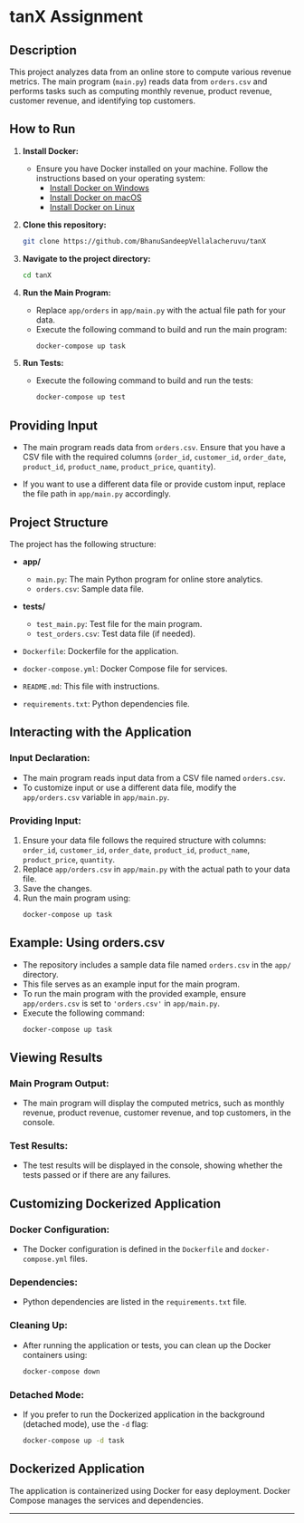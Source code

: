 # tanX Assignment

## Description
This project analyzes data from an online store to compute various revenue metrics. The main program (`main.py`) reads data from `orders.csv` and performs tasks such as computing monthly revenue, product revenue, customer revenue, and identifying top customers.

## How to Run
1. **Install Docker:**
    - Ensure you have Docker installed on your machine. Follow the instructions based on your operating system:
        - [Install Docker on Windows](https://docs.docker.com/desktop/install/windows-install/)
        - [Install Docker on macOS](https://docs.docker.com/desktop/install/mac-install/)
        - [Install Docker on Linux](https://docs.docker.com/desktop/install/linux-install/)

2. **Clone this repository:**
    ```bash
    git clone https://github.com/BhanuSandeepVellalacheruvu/tanX
    ```

3. **Navigate to the project directory:**
    ```bash
    cd tanX
    ```

4. **Run the Main Program:**
    - Replace `app/orders` in `app/main.py` with the actual file path for your data.
    - Execute the following command to build and run the main program:
        ```bash
        docker-compose up task
        ```

5. **Run Tests:**
    - Execute the following command to build and run the tests:
        ```bash
        docker-compose up test
        ```

## Providing Input
- The main program reads data from `orders.csv`. Ensure that you have a CSV file with the required columns (`order_id`, `customer_id`, `order_date`, `product_id`, `product_name`, `product_price`, `quantity`).

- If you want to use a different data file or provide custom input, replace the file path in `app/main.py` accordingly.

## Project Structure
The project has the following structure:

- **app/**
  - `main.py`: The main Python program for online store analytics.
  - `orders.csv`: Sample data file.

- **tests/**
  - `test_main.py`: Test file for the main program.
  - `test_orders.csv`: Test data file (if needed).

- `Dockerfile`: Dockerfile for the application.
- `docker-compose.yml`: Docker Compose file for services.
- `README.md`: This file with instructions.
- `requirements.txt`: Python dependencies file.

## Interacting with the Application

### Input Declaration:
- The main program reads input data from a CSV file named `orders.csv`.
- To customize input or use a different data file, modify the `app/orders.csv` variable in `app/main.py`.

### Providing Input:
1. Ensure your data file follows the required structure with columns: `order_id`, `customer_id`, `order_date`, `product_id`, `product_name`, `product_price`, `quantity`.
2. Replace `app/orders.csv` in `app/main.py` with the actual path to your data file.
3. Save the changes.
4. Run the main program using:
    ```bash
    docker-compose up task
    ```

## Example: Using orders.csv
- The repository includes a sample data file named `orders.csv` in the `app/` directory.
- This file serves as an example input for the main program.
- To run the main program with the provided example, ensure `app/orders.csv` is set to `'orders.csv'` in `app/main.py`.
- Execute the following command:
    ```bash
    docker-compose up task
    ```
## Viewing Results

### Main Program Output:
- The main program will display the computed metrics, such as monthly revenue, product revenue, customer revenue, and top customers, in the console.

### Test Results:
- The test results will be displayed in the console, showing whether the tests passed or if there are any failures.

## Customizing Dockerized Application

### Docker Configuration:
- The Docker configuration is defined in the `Dockerfile` and `docker-compose.yml` files.

### Dependencies:
- Python dependencies are listed in the `requirements.txt` file.

### Cleaning Up:
- After running the application or tests, you can clean up the Docker containers using:
    ```bash
    docker-compose down

### Detached Mode:
- If you prefer to run the Dockerized application in the background (detached mode), use the `-d` flag:
    ```bash
    docker-compose up -d task
    ```

## Dockerized Application
The application is containerized using Docker for easy deployment. Docker Compose manages the services and dependencies.

---

